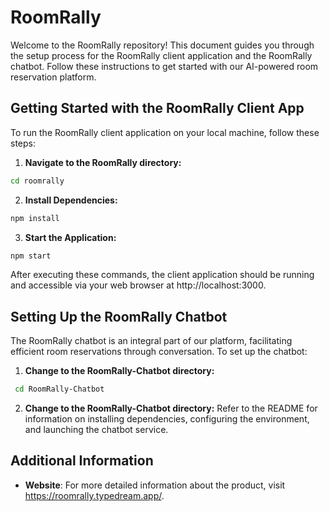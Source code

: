 # RoomRally

Welcome to the RoomRally repository! This document guides you through the setup process for the RoomRally client application and the RoomRally chatbot. Follow these instructions to get started with our AI-powered room reservation platform.

## Getting Started with the RoomRally Client App

To run the RoomRally client application on your local machine, follow these steps:

1. **Navigate to the RoomRally directory:**

```bash
cd roomrally
```

2. **Install Dependencies:**

```bash
npm install
```

3. **Start the Application:**

```bash
npm start
```

After executing these commands, the client application should be running and accessible via your web browser at http://localhost:3000.

## Setting Up the RoomRally Chatbot

The RoomRally chatbot is an integral part of our platform, facilitating efficient room reservations through conversation. To set up the chatbot:

1. **Change to the RoomRally-Chatbot directory:**

```bash
 cd RoomRally-Chatbot
```

2. **Change to the RoomRally-Chatbot directory:**
   Refer to the README for information on installing dependencies, configuring the environment, and launching the chatbot service.

## Additional Information

- **Website**: For more detailed information about the product, visit https://roomrally.typedream.app/.
